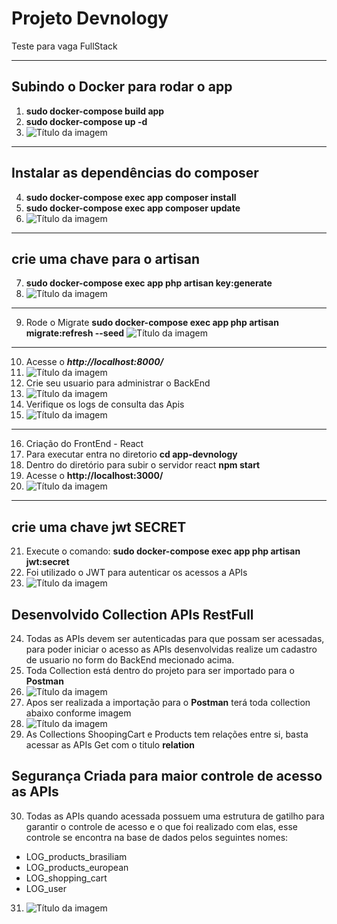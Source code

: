 # Projeto Devnology
Teste para vaga FullStack


---
## Subindo o Docker para rodar o app
1. **sudo docker-compose build app**
2. **sudo docker-compose up -d**
3. ![Título da imagem](public/img/rodar-docker.png)

---
## Instalar as dependências do composer
4. **sudo docker-compose exec app composer install**
5. **sudo docker-compose exec app composer update**
6. ![Título da imagem](public/img/composer_install.png)

---

## crie uma chave para o artisan
7. **sudo docker-compose exec app php artisan key:generate**
8. ![Título da imagem](public/img/key.png)
---

9. Rode o Migrate **sudo docker-compose exec app php artisan migrate:refresh --seed**
![Título da imagem](public/img/migrate.png)
---

10. Acesse o **_http://localhost:8000/_**
11. ![Título da imagem](public/img/BackEnd.png)
12. Crie seu usuario para administrar o BackEnd
13. ![Título da imagem](public/img/criar-usuario.png)
14. Verifique os logs de consulta das Apis
15. ![Título da imagem](public/img/log-consulta-api.png)

---

16. Criação do FrontEnd - React
17. Para executar entra no diretorio **cd app-devnology**
18. Dentro do diretório para subir o servidor react **npm start**
19. Acesse o **http://localhost:3000/**
20. ![Título da imagem](public/img/FrontEnd.png)

---

## crie uma chave jwt SECRET

21. Execute o comando: **sudo docker-compose exec app php artisan jwt:secret**
22. Foi utilizado o JWT para autenticar os acessos a APIs
23. ![Título da imagem](public/img/jwt-secret.png)

## Desenvolvido Collection APIs RestFull

24. Todas as APIs devem ser autenticadas para que possam ser acessadas, para poder iniciar o acesso as APIs desenvolvidas realize um cadastro de usuario no form do BackEnd mecionado acima.
25. Toda Collection está dentro do projeto para ser importado para o **Postman**
26. ![Título da imagem](public/img/collection-apis.png)
27. Apos ser realizada a importação para o **Postman** terá toda collection abaixo conforme imagem
28. ![Título da imagem](public/img/collection-postman.png)
29. As Collections ShoopingCart e Products tem relações entre si, basta acessar as APIs Get com o titulo **relation**

## Segurança Criada para maior controle de acesso as APIs
30. Todas as APIs quando acessada possuem uma estrutura de gatilho para garantir o controle de acesso e o que foi realizado com elas, esse controle se encontra na base de dados pelos seguintes nomes:
 - LOG_products_brasiliam
 - LOG_products_european
 - LOG_shopping_cart
 - LOG_user
 31. ![Título da imagem](public/img/LOG.png)